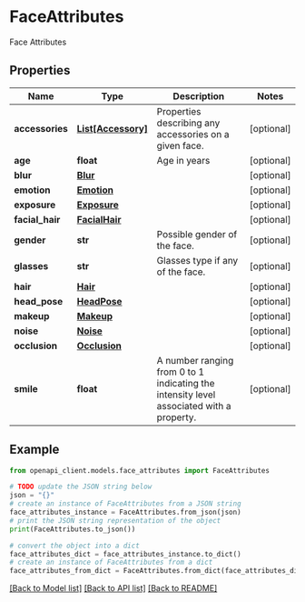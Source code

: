 # FaceAttributes

Face Attributes

## Properties

Name | Type | Description | Notes
------------ | ------------- | ------------- | -------------
**accessories** | [**List[Accessory]**](Accessory.md) | Properties describing any accessories on a given face. | [optional] 
**age** | **float** | Age in years | [optional] 
**blur** | [**Blur**](Blur.md) |  | [optional] 
**emotion** | [**Emotion**](Emotion.md) |  | [optional] 
**exposure** | [**Exposure**](Exposure.md) |  | [optional] 
**facial_hair** | [**FacialHair**](FacialHair.md) |  | [optional] 
**gender** | **str** | Possible gender of the face. | [optional] 
**glasses** | **str** | Glasses type if any of the face. | [optional] 
**hair** | [**Hair**](Hair.md) |  | [optional] 
**head_pose** | [**HeadPose**](HeadPose.md) |  | [optional] 
**makeup** | [**Makeup**](Makeup.md) |  | [optional] 
**noise** | [**Noise**](Noise.md) |  | [optional] 
**occlusion** | [**Occlusion**](Occlusion.md) |  | [optional] 
**smile** | **float** | A number ranging from 0 to 1 indicating the intensity level associated with a property. | [optional] 

## Example

```python
from openapi_client.models.face_attributes import FaceAttributes

# TODO update the JSON string below
json = "{}"
# create an instance of FaceAttributes from a JSON string
face_attributes_instance = FaceAttributes.from_json(json)
# print the JSON string representation of the object
print(FaceAttributes.to_json())

# convert the object into a dict
face_attributes_dict = face_attributes_instance.to_dict()
# create an instance of FaceAttributes from a dict
face_attributes_from_dict = FaceAttributes.from_dict(face_attributes_dict)
```
[[Back to Model list]](../README.md#documentation-for-models) [[Back to API list]](../README.md#documentation-for-api-endpoints) [[Back to README]](../README.md)


